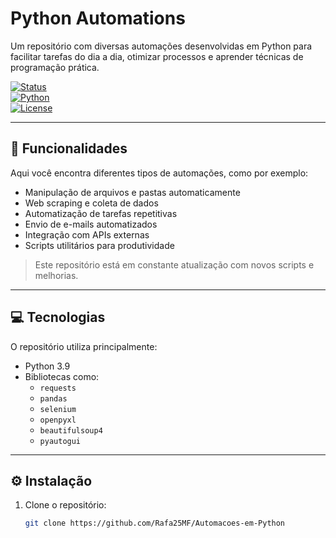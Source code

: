 # Python Automations

Um repositório com diversas automações desenvolvidas em Python para facilitar tarefas do dia a dia, otimizar processos e aprender técnicas de programação prática.

[![Status](https://img.shields.io/badge/status-em%20desenvolvimento-yellow)]()  
[![Python](https://img.shields.io/badge/python-3.9-blue?logo=python)]()  
[![License](https://img.shields.io/badge/license-Rafa25MF-green)]()  

---

## 🚀 Funcionalidades

Aqui você encontra diferentes tipos de automações, como por exemplo:

- Manipulação de arquivos e pastas automaticamente
- Web scraping e coleta de dados
- Automatização de tarefas repetitivas
- Envio de e-mails automatizados
- Integração com APIs externas
- Scripts utilitários para produtividade

> Este repositório está em constante atualização com novos scripts e melhorias.

---

## 💻 Tecnologias

O repositório utiliza principalmente:

- Python 3.9
- Bibliotecas como:
  - `requests`
  - `pandas`
  - `selenium`
  - `openpyxl`
  - `beautifulsoup4`
  - `pyautogui`

---

## ⚙️ Instalação

1. Clone o repositório:  
   ```bash
   git clone https://github.com/Rafa25MF/Automacoes-em-Python
